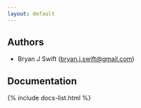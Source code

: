 ```yaml
---
layout: default
---
```

## Authors

* Bryan J Swift (bryan.j.swift@gmail.com)

## Documentation

{% include docs-list.html %}
